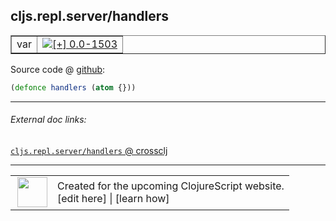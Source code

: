 ## cljs.repl.server/handlers



 <table border="1">
<tr>
<td>var</td>
<td><a href="https://github.com/cljsinfo/cljs-api-docs/tree/0.0-1503"><img valign="middle" alt="[+] 0.0-1503" title="Added in 0.0-1503" src="https://img.shields.io/badge/+-0.0--1503-lightgrey.svg"></a> </td>
</tr>
</table>









Source code @ [github](https://github.com/clojure/clojurescript/blob/r1820/src/clj/cljs/repl/server.clj#L44):

```clj
(defonce handlers (atom {}))
```

<!--
Repo - tag - source tree - lines:

 <pre>
clojurescript @ r1820
└── src
    └── clj
        └── cljs
            └── repl
                └── <ins>[server.clj:44](https://github.com/clojure/clojurescript/blob/r1820/src/clj/cljs/repl/server.clj#L44)</ins>
</pre>

-->

---



###### External doc links:

[`cljs.repl.server/handlers` @ crossclj](http://crossclj.info/fun/cljs.repl.server/handlers.html)<br>

---

 <table>
<tr><td>
<img valign="middle" align="right" width="48px" src="http://i.imgur.com/Hi20huC.png">
</td><td>
Created for the upcoming ClojureScript website.<br>
[edit here] | [learn how]
</td></tr></table>

[edit here]:https://github.com/cljsinfo/cljs-api-docs/blob/master/cljsdoc/cljs.repl.server/handlers.cljsdoc
[learn how]:https://github.com/cljsinfo/cljs-api-docs/wiki/cljsdoc-files

<!--

This information was too distracting to show to readers, but I'll leave it
commented here since it is helpful to:

- pretty-print the data used to generate this document
- and show how to retrieve that data



The API data for this symbol:

```clj
{:ns "cljs.repl.server",
 :name "handlers",
 :type "var",
 :source {:code "(defonce handlers (atom {}))",
          :title "Source code",
          :repo "clojurescript",
          :tag "r1820",
          :filename "src/clj/cljs/repl/server.clj",
          :lines [44]},
 :full-name "cljs.repl.server/handlers",
 :full-name-encode "cljs.repl.server/handlers",
 :history [["+" "0.0-1503"]]}

```

Retrieve the API data for this symbol:

```clj
;; from Clojure REPL
(require '[clojure.edn :as edn])
(-> (slurp "https://raw.githubusercontent.com/cljsinfo/cljs-api-docs/catalog/cljs-api.edn")
    (edn/read-string)
    (get-in [:symbols "cljs.repl.server/handlers"]))
```

-->
